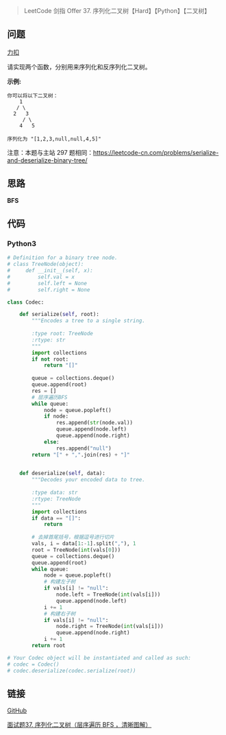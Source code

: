 > LeetCode 剑指 Offer 37. 序列化二叉树【Hard】【Python】【二叉树】

## 问题

[力扣](https://leetcode-cn.com/problems/xu-lie-hua-er-cha-shu-lcof/)

请实现两个函数，分别用来序列化和反序列化二叉树。

**示例:** 

    你可以将以下二叉树：
    	1
       / \
      2   3
         / \
        4   5
    
    序列化为 "[1,2,3,null,null,4,5]"

注意：本题与主站 297 题相同：https://leetcode-cn.com/problems/serialize-and-deserialize-binary-tree/

## 思路

**BFS**

## 代码

### Python3

```python
# Definition for a binary tree node.
# class TreeNode(object):
#     def __init__(self, x):
#         self.val = x
#         self.left = None
#         self.right = None

class Codec:

    def serialize(self, root):
        """Encodes a tree to a single string.
        
        :type root: TreeNode
        :rtype: str
        """
        import collections
        if not root:
            return "[]"
        
        queue = collections.deque()
        queue.append(root)
        res = []
        # 层序遍历BFS
        while queue:
            node = queue.popleft()
            if node:
                res.append(str(node.val))
                queue.append(node.left)
                queue.append(node.right)
            else:
                res.append("null")
        return "[" + ",".join(res) + "]"
        

    def deserialize(self, data):
        """Decodes your encoded data to tree.
        
        :type data: str
        :rtype: TreeNode
        """
        import collections
        if data == "[]":
            return
        
        # 去掉首尾括号，根据逗号进行切片
        vals, i = data[1:-1].split(","), 1
        root = TreeNode(int(vals[0]))
        queue = collections.deque()
        queue.append(root)
        while queue:
            node = queue.popleft()
            # 构建左子树
            if vals[i] != "null":
                node.left = TreeNode(int(vals[i]))
                queue.append(node.left)
            i += 1
            # 构建右子树
            if vals[i] != "null":
                node.right = TreeNode(int(vals[i]))
                queue.append(node.right)
            i += 1
        return root

# Your Codec object will be instantiated and called as such:
# codec = Codec()
# codec.deserialize(codec.serialize(root))
```

## 链接

[GitHub](https://github.com/Wonz5130/LeetCode-Solutions/tree/master/solutions/Interview-37-xu-lie-hua-er-cha-shu-lcof)

[面试题37. 序列化二叉树（层序遍历 BFS ，清晰图解）](https://leetcode-cn.com/problems/xu-lie-hua-er-cha-shu-lcof/solution/mian-shi-ti-37-xu-lie-hua-er-cha-shu-ceng-xu-bian-/)